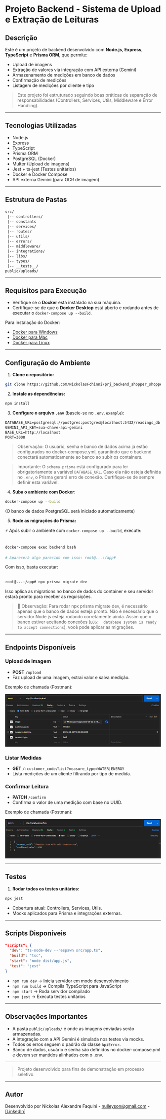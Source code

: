 # Projeto Backend - Sistema de Upload e Extração de Leituras

## Descrição

Este é um projeto de backend desenvolvido com **Node.js**, **Express**, **TypeScript** e **Prisma ORM**, que permite:

- Upload de imagens
- Extração de valores via integração com API externa (Gemini)
- Armazenamento de medições em banco de dados
- Confirmação de medições
- Listagem de medições por cliente e tipo

> Este projeto foi estruturado seguindo boas práticas de separação de responsabilidades (Controllers, Services, Utils, Middleware e Error Handling).

---

## Tecnologias Utilizadas

- Node.js
- Express
- TypeScript
- Prisma ORM
- PostgreSQL (Docker)
- Multer (Upload de imagens)
- Jest + ts-jest (Testes unitários)
- Docker e Docker Compose
- API externa Gemini (para OCR de imagem)

---

## Estrutura de Pastas

```plaintext
src/
 |-- controllers/
 |-- constants
 |-- services/
 |-- routes/
 |-- utils/
 |-- errors/
 |-- middleware/
 |-- integrations/
 |-- libs/
 |-- types/
 |-- __tests__/
public/uploads/
```

---

## Requisitos para Execução

* Verifique se o **Docker** está instalado na sua máquina.
* Certifique-se de que o **Docker Desktop** está aberto e rodando antes de executar o `docker-compose up --build`.

Para instalação do Docker:
* [Docker para Windows](https://docs.docker.com/desktop/windows/install/)
* [Docker para Mac](https://docs.docker.com/desktop/mac/install/)
* [Docker para Linux](https://docs.docker.com/engine/install/)

---

## Configuração do Ambiente

1. **Clone o repositório:**

```bash
git clone https://github.com/NickolasFchinni/prj_backend_shopper_shopper_nickolas.git
```

2. **Instale as dependências:**

```bash
npm install
```

3. **Configure o arquivo `.env`** (baseie-se no `.env.example`):

```plaintext
DATABASE_URL=postgresql://postgres:postgres@localhost:5432/readings_db
GEMINI_API_KEY=sua-chave-api-gemini
BASE_URL=http://localhost
PORT=3000
```
> Observação: O usuário, senha e banco de dados acima já estão configurados no docker-compose.yml, garantindo que o backend conectará automaticamente ao banco ao subir os containers.

> Importante: O `schema.prisma` está configurado para ler obrigatoriamente a variável `DATABASE_URL`. Caso ela não esteja definida no `.env`, o Prisma gerará erro de conexão. Certifique-se de sempre definir esta variável.

4. **Suba o ambiente com Docker:**

```bash
docker-compose up --build
```

(O banco de dados PostgreSQL será iniciado automaticamente)

5. **Rode as migrações do Prisma:**

⚡ Após subir o ambiente com `docker-compose up --build`, execute:

```bash

docker-compose exec backend bash

# Aparecerá algo parecido com isso: root@...:/app#

```

Com isso, basta executar:

```bash

root@...:/app# npx prisma migrate dev

```

Isso aplica as migrations no banco de dados do container e seu servidor estará pronto para receber as requisições.

>🔌 Observação: Para rodar npx prisma migrate dev, é necessário apenas que o banco de dados esteja pronto. Não é necessário que o servidor Node.js esteja rodando corretamente ainda. Assim que o banco estiver aceitando conexões (`LOG:  database system is ready to accept connections`), você pode aplicar as migrações.

---

## Endpoints Disponíveis

### Upload de Imagem

- **POST** `/upload`
- Faz upload de uma imagem, extrai valor e salva medição.

Exemplo de chamada (Postman):

![Upload Endpoint](./docs/assets/post_route.png)

### Listar Medidas

- **GET** `/:customer_code/list?measure_type=WATER|ENERGY`
- Lista medições de um cliente filtrando por tipo de medida.

### Confirmar Leitura

- **PATCH** `/confirm`
- Confirma o valor de uma medição com base no UUID.

Exemplo de chamada (Postman):

![Patch Endpoint](./docs/assets/patch_route.png)


---

## Testes

1. **Rodar todos os testes unitários:**

```bash
npx jest
```

- Cobertura atual: Controllers, Services, Utils.
- Mocks aplicados para Prisma e integrações externas.

---

## Scripts Disponíveis

```json
"scripts": {
  "dev": "ts-node-dev --respawn src/app.ts",
  "build": "tsc",
  "start": "node dist/app.js",
  "test": "jest"
}
```

- `npm run dev` → Inicia servidor em modo desenvolvimento
- `npm run build` → Compila TypeScript para JavaScript
- `npm start` → Roda servidor compilado
- `npx jest` → Executa testes unitários

---

## Observações Importantes

- A pasta `public/uploads/` é onde as imagens enviadas serão armazenadas.
- A integração com a API Gemini é simulada nos testes via mocks.
- Todos os erros seguem o padrão da classe `ApiError`.
- Banco de dados, usuário e senha são definidos no docker-compose.yml e devem ser mantidos alinhados com o .env.

---

> Projeto desenvolvido para fins de demonstração em processo seletivo.

---

## Autor

Desenvolvido por Nickolas Alexandre Faquini - nulleyson@gmail.com - [[LinkedIn]](https://www.linkedin.com/in/nickolasfaquini/)

